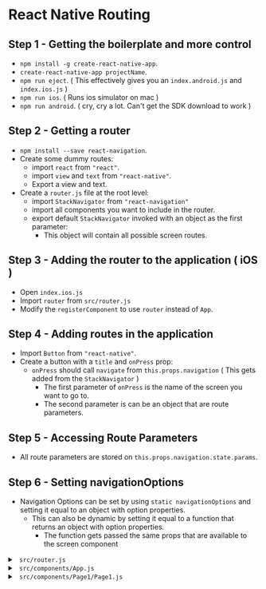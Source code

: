 # React Native Routing

## Step 1 - Getting the boilerplate and more control

* `npm install -g create-react-native-app`.
* `create-react-native-app projectName`.
* `npm run eject`. ( This effectively gives you an `index.android.js` and `index.ios.js` )
* `npm run ios`. ( Runs ios simulator on mac )
* `npm run android`. ( cry, cry a lot. Can't get the SDK download to work )

## Step 2 - Getting a router

* `npm install --save react-navigation`.
* Create some dummy routes:
  * import `react` from `"react"`.
  * import `view` and `text` from `"react-native"`.
  * Export a view and text.
* Create a `router.js` file at the root level:
  * import `StackNavigator` from `"react-navigation"`
  * import all components you want to include in the router.
  * export default `StackNavigator` invoked with an object as the first parameter:
    * This object will contain all possible screen routes.

## Step 3 - Adding the router to the application ( iOS )

* Open `index.ios.js`
* Import `router` from `src/router.js`
* Modify the `registerComponent` to use `router` instead of `App`.

## Step 4 - Adding routes in the application

* Import `Button` from `"react-native"`.
* Create a button with a `title` and `onPress` prop:
  * `onPress` should call `navigate` from `this.props.navigation` ( This gets added from the `StackNavigator` )
    * The first parameter of `onPress` is the name of the screen you want to go to.
    * The second parameter is can be an object that are route parameters. 

## Step 5 - Accessing Route Parameters

* All route parameters are stored on `this.props.navigation.state.params`.

## Step 6 - Setting navigationOptions

* Navigation Options can be set by using `static navigationOptions` and setting it equal to an object with option properties.
  * This can also be dynamic by setting it equal to a function that returns an object with option properties.
    * The function gets passed the same props that are available to the screen component

<details>

<summary> <code> src/router.js </code> </summary>

```jsx
import { StackNavigator } from "react-navigation" ;

// Components
import App from './components/App';
import Page1 from './components/Page1/Page1';

export default StackNavigator({
  home: { screen: App },
  page1: { screen: Page1 },
  page2: { screen: Page2 } 
})
```

</details>

<details>

<summary> <code> src/components/App.js </code> </summary>

```jsx
import React from 'react';
import { StyleSheet, Text, View, Button } from 'react-native';

export default class App extends React.Component {
  static navigationOptions = { title: 'Home' };
  render() {
    const { navigate } = this.props.navigation;
    console.log( this.props );
    return (
      <View style={styles.container}>
        <Text>Open up App.js to start working on your app!</Text>
        <Text>Changes you make will automatically reload.</Text>
        <Text>Shake your phone to open the developer menu.</Text>

        <Button 
          title="Click me to go to page1"
          onPress={ () => navigate('Page1', { test: 'Parameters are easy!', title: 'Parameters are dynamic!' })}
        />
      </View>
    );
  }
}

const styles = StyleSheet.create({
  container: {
    flex: 1,
    backgroundColor: '#fff',
    alignItems: 'center',
    justifyContent: 'center',
  },
});
```

</details>

<details>

<summary> <code> src/components/Page1/Page1.js </code> </summary>

```jsx
import React from "react";
import { View, Text, Button } from "react-native";

class Page1 extends React.Component {
  static navigationOptions = ({ navigation }) => ({
    title: navigation.state.params.title
  })
  
  render() {
    const { navigation } = this.props;
    console.log( navigation.state.params.test );
    return (
      <View>
        <Text> This is page 1 </Text>
        <Text> This is a param: { navigation.state.params.test } </Text>
        <Button
          title='Back to home!'
          onPress={ () => navigation.navigate('Home')}
        />
      </View>
    )
  }
}

export default Page1;
```

</details>